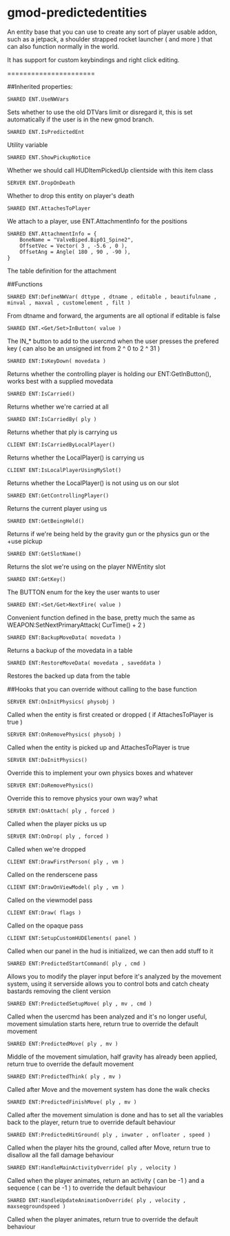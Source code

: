 gmod-predictedentities
======================

An entity base that you can use to create any sort of player usable addon, such as a jetpack, a shoulder strapped rocket launcher ( and more ) that can also function normally in the world.

It has support for custom keybindings and right click editing.



======================

##Inherited properties:

```
SHARED ENT.UseNWVars
```
Sets whether to use the old DTVars limit or disregard it, this is set automatically if the user is in the new gmod branch.



```
SHARED ENT.IsPredictedEnt
```
Utility variable



```
SHARED ENT.ShowPickupNotice 
```
Whether we should call HUDItemPickedUp clientside with this item class



```
SERVER ENT.DropOnDeath 
```
Whether to drop this entity on player's death



```
SHARED ENT.AttachesToPlayer 
```
We attach to a player, use ENT.AttachmentInfo for the positions



```
SHARED ENT.AttachmentInfo = {
	BoneName = "ValveBiped.Bip01_Spine2",
	OffsetVec = Vector( 3 , -5.6 , 0 ),
	OffsetAng = Angle( 180 , 90 , -90 ),
}
```
The table definition for the attachment



##Functions

```
SHARED ENT:DefineNWVar( dttype , dtname , editable , beautifulname , minval , maxval , customelement , filt )
```
From dtname and forward, the arguments are all optional if editable is false



```
SHARED ENT.<Get/Set>InButton( value )
```
The IN_* button to add to the usercmd when the user presses the prefered key ( can also be an unsigned int from 2 ^ 0 to 2 ^ 31 )



```
SHARED ENT:IsKeyDown( movedata )
```
Returns whether the controlling player is holding our ENT:GetInButton(), works best with a supplied movedata



```
SHARED ENT:IsCarried()
```
Returns whether we're carried at all



```
SHARED ENT:IsCarriedBy( ply )
```
Returns whether that ply is carrying us



```
CLIENT ENT:IsCarriedByLocalPlayer() 
```
Returns whether the LocalPlayer() is carrying us



```
CLIENT ENT:IsLocalPlayerUsingMySlot() 
```
Returns whether the LocalPlayer() is not using us on our slot



```
SHARED ENT:GetControllingPlayer() 
```
Returns the current player using us



```
SHARED ENT:GetBeingHeld() 
```
Returns if we're being held by the gravity gun or the physics gun or the +use pickup



```
SHARED ENT:GetSlotName() 
```
Returns the slot we're using on the player NWEntity slot



```
SHARED ENT:GetKey() 
```
The BUTTON enum for the key the user wants to user



```
SHARED ENT:<Set/Get>NextFire( value )
```
Convenient function defined in the base, pretty much the same as WEAPON:SetNextPrimaryAttack( CurTime() + 2 )



```
SHARED ENT:BackupMoveData( movedata ) 
```
Returns a backup of the movedata in a table



```
SHARED ENT:RestoreMoveData( movedata , saveddata ) 
```
Restores the backed up data from the table



##Hooks that you can override without calling to the base function

```
SERVER ENT:OnInitPhysics( physobj ) 
```
Called when the entity is first created or dropped ( if AttachesToPlayer is true )



```
SERVER ENT:OnRemovePhysics( physobj ) 
```
Called when the entity is picked up and AttachesToPlayer is true



```
SERVER ENT:DoInitPhysics()
```
Override this to implement your own physics boxes and whatever



```
SERVER ENT:DoRemovePhysics()
```
Override this to remove physics your own way? what



```
SERVER ENT:OnAttach( ply , forced ) 
```
Called when the player picks us up



```
SERVER ENT:OnDrop( ply , forced ) 
```
Called when we're dropped



```
CLIENT ENT:DrawFirstPerson( ply , vm )
```
Called on the renderscene pass



```
CLIENT ENT:DrawOnViewModel( ply , vm )
```
Called on the viewmodel pass



```
CLIENT ENT:Draw( flags ) 
```
Called on the opaque pass



```
CLIENT ENT:SetupCustomHUDElements( panel )
```
Called when our panel in the hud is initialized, we can then add stuff to it



```
SHARED ENT:PredictedStartCommand( ply , cmd )
```
Allows you to modify the player input before it's analyzed by the movement system, using it serverside allows you to control bots and catch cheaty bastards removing the client version



```
SHARED ENT:PredictedSetupMove( ply , mv , cmd )
```
Called when the usercmd has been analyzed and it's no longer useful, movement simulation starts here, return true to override the default movement



```
SHARED ENT:PredictedMove( ply , mv )
```
Middle of the movement simulation, half gravity has already been applied, return true to override the default movement



```
SHARED ENT:PredictedThink( ply , mv )
```
Called after Move and the movement system has done the walk checks



```
SHARED ENT:PredictedFinishMove( ply , mv )
```
Called after the movement simulation is done and has to set all the variables back to the player, return true to override default behaviour



```
SHARED ENT:PredictedHitGround( ply , inwater , onfloater , speed )
```
Called when the player hits the ground, called after Move, return true to disallow all the fall damage behaviour



```
SHARED ENT:HandleMainActivityOverride( ply , velocity )
```
Called when the player animates, return an activity ( can be -1 ) and a sequence ( can be -1 ) to override the default behaviour



```
SHARED ENT:HandleUpdateAnimationOverride( ply , velocity , maxseqgroundspeed )
```
Called when the player animates, return true to override the default behaviour


